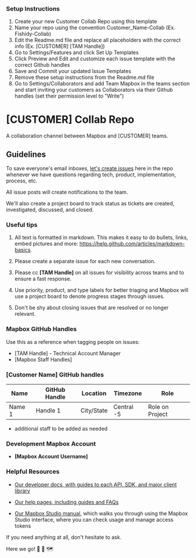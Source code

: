 ### Setup Instructions

1. Create your new Customer Collab Repo using this template
2. Name your repo using the convention Customer_Name-Collab (Ex. Fishidy-Collab)
3. Edit the Readme.md file and replace all placeholders with the correct info (Ex. [CUSTOMER] [TAM Handle])
4. Go to Settings/Features and click Set Up Templates
5. Click Preview and Edit and customize each issue template with the correct Github handles
6. Save and Commit your updated Issue Templates
7. Remove these setup instructions from the Readme.md file
8. Go to Settings/Collaborators and add Team Mapbox in the teams section and start inviting your customers as Collaborators via their Github handles (set their permission level to "Write")

# [CUSTOMER] Collab Repo
A collaboration channel between Mapbox and [CUSTOMER] teams.

## Guidelines

To save everyone's email inboxes, [let's create issues](https://github.com/mapbox/Customer_Collab_Repo/issues) here in the repo whenever we have questions regarding tech, product, implementation, process, etc.

All issue posts will create notifications to the team.

We'll also create a project board to track status as tickets are created, investigated, discussed, and closed.



### Useful tips

1. All text is formatted in markdown. This makes it easy to do bullets, links, embed pictures and more: https://help.github.com/articles/markdown-basics.

2. Please create a separate issue for each new conversation.

3. Please cc **[TAM Handle]** on all issues for visibility across teams and to ensure a fast response.

4. Use priority, product, and type labels for better triaging and Mapbox will use a project board to denote progress stages through issues.

5. Don't be shy about closing issues that are resolved or no longer relevant.


### Mapbox GitHub Handles

Use this as a reference when tagging people on issues:
- [TAM Handle] - Technical Account Manager
- [Mapbox Staff Handles]


### [Customer Name] GitHub handles

| Name               | GitHub Handle    | Location         | Timezone    | Role                                                          |
|--------------------|------------------|------------------|-------------|---------------------------------------------------------------|
| Name 1      | Handle 1  | City/State      | Central -5  | Role on Project                 |

 - additional staff to be added as needed
 
 ### Development Mapbox Account
 
 - **[Mapbox Account Username]**
 
 
### Helpful Resources 

 - [Our developer docs, with guides to each API, SDK, and major client library](https://www.mapbox.com/developers/)

 - [Our help pages, including guides and FAQs](https://www.mapbox.com/help/)

 - [Our Mapbox Studio manual](https://www.mapbox.com/help/studio-manual/), which walks you through using the Mapbox Studio interface, where you can check usage and manage access tokens

If you need anything at all, don't hesitate to ask.

Here we go!  :clap: :rocket: 🗺 
